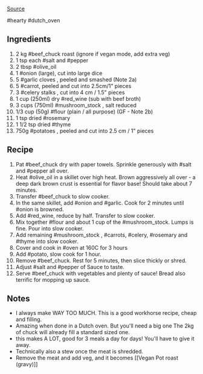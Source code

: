 [Source](https://www.recipetineats.com/slow-cooker-beef-pot-roast/)

#hearty #dutch_oven
## Ingredients

1. 2 kg #beef_chuck roast (ignore if vegan mode, add extra veg)
2. 1 tsp each #salt and #pepper
3. 2 tbsp #olive_oil
4. 1 #onion (large), cut into large dice
5. 5 #garlic cloves , peeled and smashed (Note 2a)
6. 5 #carrot, peeled and cut into 2.5cm/1" pieces
7. 3 #celery stalks , cut into 4 cm / 1.5" pieces
8. 1 cup (250ml) dry #red_wine (sub with beef broth)
9. 3 cups (750ml) #mushroom_stock , salt reduced
10. 1/3 cup (50g) #flour (plain / all purpose) (GF - Note 2b)
11. 1 tsp dried #rosemary
12. 1 1/2 tsp dried #thyme
13. 750g #potatoes , peeled and cut into 2.5 cm / 1" pieces
## Recipe

1. Pat #beef_chuck dry with paper towels. Sprinkle generously with #salt and #pepper all over.
2. Heat #olive_oil in a skillet over high heat. Brown aggressively all over - a deep dark brown crust is essential for flavor base! Should take about 7 minutes.
3. Transfer #beef_chuck to slow cooker.
4. In the same skillet, add #onion and #garlic. Cook for 2 minutes until #onion is browned.
5. Add #red_wine, reduce by half. Transfer to slow cooker.
6. Mix together #flour and about 1 cup of the #mushroom_stock. Lumps is fine. Pour into slow cooker.
7. Add remaining #mushroom_stock , #carrots, #celery, #rosemary and #thyme into slow cooker.
8. Cover and cook in #oven at 160C for 3 hours
9. Add #potato, slow cook for 1 hour.
10. Remove #beef_chuck. Rest for 5 minutes, then slice thickly or shred.
11. Adjust #salt and #pepper of Sauce to taste.
12. Serve #beef_chuck with vegetables and plenty of sauce! Bread also terrific for mopping up sauce.
## Notes

- I always make WAY TOO MUCH. This is a good workhorse recipe, cheap and filling.
- Amazing when done in a Dutch oven. But you'll need a big one The 2kg of chuck will already fill a standard sized one.
- this makes A LOT, good for 3 meals a day for days! You'll have to give it away.
- Technically also a stew once the meat is  shredded.
- Remove the meat and add veg, and it becomes [[Vegan Pot roast (gravy)]]